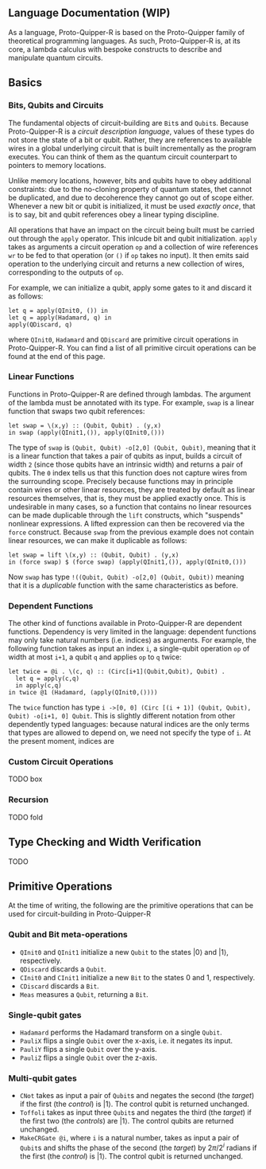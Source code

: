 ## Language Documentation (WIP)

As a language, Proto-Quipper-R is based on the Proto-Quipper family of theoretical programming languages. As such, Proto-Quipper-R is, at its core, a lambda calculus with bespoke constructs to describe and manipulate quantum circuits.

## Basics

### Bits, Qubits and Circuits
The fundamental objects of circuit-building are `Bit`s and `Qubit`s. Because Proto-Quipper-R is a *circuit description language*, values of these types do not store the state of a bit or qubit. Rather, they are references to available wires in a global underlying circuit that is built incrementally as the program executes. You can think of them as the quantum circuit counterpart to pointers to memory locations.

Unlike memory locations, however, bits and qubits have to obey additional constraints: due to the no-cloning property of quantum states, thet cannot be duplicated, and due to decoherence they cannot go out of scope either. Whenever a new bit or qubit is initialized, it must be used *exactly once*, that is to say, bit and qubit references obey a linear typing discipline.

All operations that have an impact on the circuit being built must be carried out through the `apply` operator. This inlcude bit and qubit initialization. `apply` takes as arguments a circuit operation `op` and a collection of wire references `wr` to be fed to that operation (or `()` if `op` takes no input). It then emits said operation to the underlying circuit and returns a new collection of wires, corresponding to the outputs of `op`.

For example, we can initialize a qubit, apply some gates to it and discard it as follows:
```
let q = apply(QInit0, ()) in
let q = apply(Hadamard, q) in
apply(QDiscard, q)
```
where `QInit0`, `Hadamard` and `QDiscard` are primitive circuit operations in Proto-Quipper-R. You can find a list of all primitive circuit operations can be found at the end of this page.

### Linear Functions
Functions in Proto-Quipper-R are defined through lambdas. The argument of the lambda must be annotated with its type. For example, `swap` is a linear function that swaps two qubit references:

```
let swap = \(x,y) :: (Qubit, Qubit) . (y,x)
in swap (apply(QInit1,()), apply(QInit0,()))
```
The type of `swap` is `(Qubit, Qubit) -o[2,0] (Qubit, Qubit)`, meaning that it is a linear function that takes a pair of qubits as input, builds a circuit of width `2` (since those qubits have an intrinsic width) and returns a pair of qubits. The `0` index tells us that this function does not capture wires from the surrounding scope. Precisely because functions may in principle contain wires or other linear resources, they are treated by default as linear resources themselves, that is, they must be applied exactly once. This is undesirable in many cases, so a function that contains no linear resources can be made duplicable through the `lift` constructs, which "suspends" nonlinear expressions. A lifted expression can then be recovered via the `force` construct. Because `swap` from the previous example does not contain linear resources, we can make it duplicable as follows:
```
let swap = lift \(x,y) :: (Qubit, Qubit) . (y,x)
in (force swap) $ (force swap) (apply(QInit1,()), apply(QInit0,()))
```
Now `swap` has type `!((Qubit, Qubit) -o[2,0] (Qubit, Qubit))` meaning that it is a *duplicable* function with the same characteristics as before.

### Dependent Functions

The other kind of functions available in Proto-Quipper-R are dependent functions. Dependency is very limited in the language: dependent functions may only take natural numbers (i.e. indices) as arguments. For example, the following function takes as input an index `i`, a single-qubit operation `op` of width at most `i+1`, a qubit `q` and applies `op` to `q` twice:

```
let twice = @i . \(c, q) :: (Circ[i+1](Qubit,Qubit), Qubit) .
  let q = apply(c,q)
  in apply(c,q)
in twice @1 (Hadamard, (apply(QInit0,())))
```
The `twice` function has type `i ->[0, 0] (Circ [(i + 1)] (Qubit, Qubit), Qubit) -o[i+1, 0] Qubit`. This is slightly different notation from other dependently typed languages: because natural indices are the only terms that types are allowed to depend on, we need not specify the type of `i`. At the present moment, indices are 

### Custom Circuit Operations
TODO box

### Recursion
TODO fold

## Type Checking and Width Verification

TODO

## Primitive Operations

At the time of writing, the following are the primitive operations that can be used for circuit-building in Proto-Quipper-R

### Qubit and Bit meta-operations

- `QInit0` and `QInit1` initialize a new `Qubit` to the states $|0\rangle$ and $|1\rangle$, respectively.
- `QDiscard` discards a `Qubit`.
- `CInit0` and `CInit1` initialize a new `Bit` to the states $0$ and $1$, respectively.
- `CDiscard` discards a `Bit`.
- `Meas` measures a `Qubit`, returning a `Bit`.
  
### Single-qubit gates

- `Hadamard` performs the Hadamard transform on a single `Qubit`.
- `PauliX` flips a single `Qubit` over the x-axis, i.e. it negates its input.
- `PauliY` flips a single `Qubit` over the y-axis.
- `PauliZ` flips a single `Qubit` over the z-axis.

### Multi-qubit gates

- `CNot` takes as input a pair of `Qubit`s and negates the second (the *target*) if the first (the *control*) is $|1\rangle$. The control qubit is returned unchanged.
- `Toffoli` takes as input three `Qubit`s and negates the third (the *target*) if the first two (the *controls*) are $|1\rangle$. The control qubits are returned unchanged.
- `MakeCRGate @i`, where `i` is a natural number, takes as input a pair of `Qubit`s and shifts the phase of the second (the *target*) by $2π/2^i$ radians if the first (the *control*) is $|1\rangle$. The control qubit is returned unchanged.